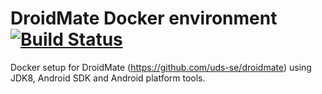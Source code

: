 # DroidMate Docker environment [![Build Status](https://travis-ci.com/JeannedArk/droidmatedockerenv.svg?branch=CI)](https://travis-ci.com/JeannedArk/droidmatedockerenv)
Docker setup for DroidMate (https://github.com/uds-se/droidmate) using JDK8, Android SDK and Android platform tools.
